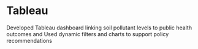 # Tableau
Developed Tableau dashboard linking soil pollutant levels to public health outcomes and Used dynamic filters and charts to support policy recommendations 

